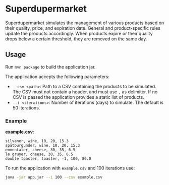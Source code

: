 # Superdupermarket

Superdupermarket simulates the management of various products based on their quality, price, and
expiration date. General and product-specific rules update the products accordingly.
When products expire or their quality drops below a certain threshold, they are removed on the same
day.

## Usage

Run `mvn package` to build the application jar.

The application accepts the following parameters:

- `--csv <path>`: Path to a CSV containing the products to be simulated. The CSV must not
  contain a header, and must use `,` as delimiter. If no CSV is passed the application provides a
  static list of products.
- `--i <iterations>`: Number of iterations (days) to simulate. The default is 50 iterations.

### Example

**example.csv**:

```csv
silvaner, wine, 10, 20, 15.3
spätburgunder, wine, 10, 20, 15.3
emmentaler, cheese, 30, 35, 6.5
le gruyer, cheese, 30, 35, 6.5
double toaster, toaster, -1, 100, 80.0
```

To run the application with `example.csv` and 100 iterations use:

```bash
java -jar app.jar --i 100 --csv example.csv
```